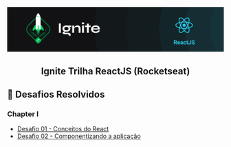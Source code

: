 <img alt="ignite-reactjs" title="ignite-reactjs" src="ignite-reactjs.png">

<h2 align="center">
  Ignite Trilha ReactJS (Rocketseat)
</h2>

## :rocket: Desafios Resolvidos

### Chapter I
- [Desafio 01 - Conceitos do React](https://github.com/andersonheinz/ignite-trilha-reactjs/tree/master/chapter-I-desafio-02)
- [Desafio 02 - Componentizando a aplicação](https://github.com/andersonheinz/ignite-trilha-reactjs/tree/master/chapter-I-desafio-02)

